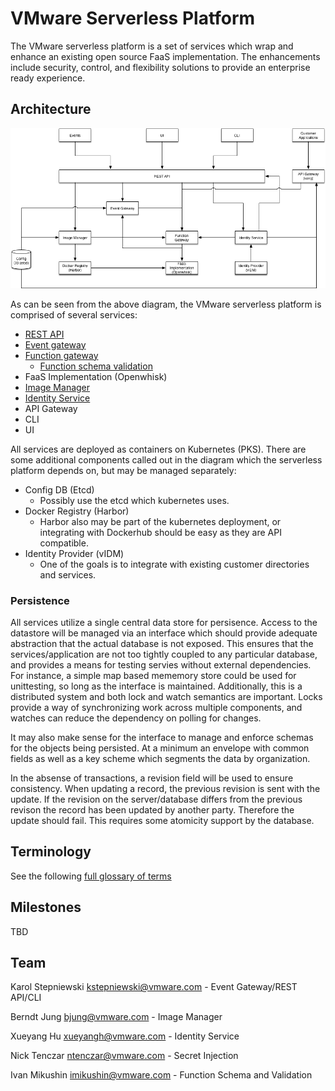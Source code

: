 # VMware Serverless Platform

The VMware serverless platform is a set of services which wrap and enhance an existing open source FaaS implementation.
The enhancements include security, control, and flexibility solutions to provide an enterprise ready experience.

## Architecture

![serverless platform](serverless-platform.png "VMware serverless platform")

As can be seen from the  above diagram, the VMware serverless platform is comprised of several services:

* [REST API](rest-api/rest-api.md)
* [Event gateway](event-gateway/event-gateway.md)
* [Function gateway](function-gateway/function-gateway.md)
    * [Function schema validation](function-gateway/function-schema-validation.md)
* FaaS Implementation (Openwhisk)
* [Image Manager](image-manager/image-manager.md)
* [Identity Service](identity-management/identity-management.md)
* API Gateway
* CLI
* UI

All services are deployed as containers on Kubernetes (PKS).  There are some additional components called out in the
diagram which the serverless platform depends on, but may be managed separately:

* Config DB (Etcd)
    * Possibly use the etcd which kubernetes uses.
* Docker Registry (Harbor)
    * Harbor also may be part of the kubernetes deployment, or integrating with Dockerhub should be easy as they are
      API compatible.
* Identity Provider (vIDM)
    * One of the goals is to integrate with existing customer directories and services.

### Persistence

All services utilize a single central data store for persisence.  Access to the datastore will be managed via an
interface which should provide adequate abstraction that the actual database is not exposed.  This ensures that the
services/application are not too tightly coupled to any particular database, and provides a means for testing servies
without external dependencies.  For instance, a simple map based mememory store could be used for unittesting, so long
as the interface is maintained.  Additionally, this is a distributed system and both lock and watch semantics are
important.  Locks provide a way of synchronizing work across multiple components, and watches can reduce the dependency
on polling for changes.

It may also make sense for the interface to manage and enforce schemas for the objects being persisted.  At a minimum
an envelope with common fields as well as a key scheme which segments the data by organization.

In the absense of transactions, a revision field will be used to ensure consistency.  When updating a record, the
previous revision is sent with the update.  If the revision on the server/database differs from the previous revison
the record has been updated by another party.  Therefore the update should fail.  This requires some atomicity support
by the database.

## Terminology

See the following [full glossary of terms](terminology.md)

## Milestones

TBD

## Team

Karol Stepniewski <kstepniewski@vmware.com> - Event Gateway/REST API/CLI

Berndt Jung <bjung@vmware.com> - Image Manager

Xueyang Hu <xueyangh@vmware.com> - Identity Service

Nick Tenczar <ntenczar@vmware.com> - Secret Injection

Ivan Mikushin <imikushin@vmware.com> - Function Schema and Validation
